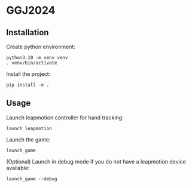 # GGJ2024
## Installation

Create python environment:
```shell
python3.10 -m venv venv
. venv/bin/activate
```

Install the project:
```shell
pip install -e .
```

## Usage
Launch leapmotion controller for hand tracking:
```shell
launch_leapmotion
```
Launch the game:
```shell
launch_game
```
(Optional) Launch in debug mode if you do not have a leapmotion device available:
```shell
launch_game --debug
```